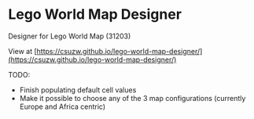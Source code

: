 # Lego World Map Designer

Designer for Lego World Map (31203)

View at [https://csuzw.github.io/lego-world-map-designer/](https://csuzw.github.io/lego-world-map-designer/)

TODO:
* Finish populating default cell values
* Make it possible to choose any of the 3 map configurations (currently Europe and Africa centric)